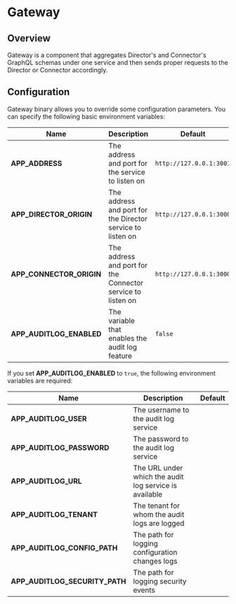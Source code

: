 # Gateway

## Overview

Gateway is a component that aggregates Director's and Connector's GraphQL schemas under one service and then sends proper requests to the Director or Connector accordingly.

## Configuration

Gateway binary allows you to override some configuration parameters. You can specify the following basic environment variables:

| Name                             | Description                                                  | Default                  | 
| ---------------------------------| ------------------------------------------------------------ | ------------------------ | 
| **APP_ADDRESS**                  | The address and port for the service to listen on            | `http://127.0.0.1:3001`  | 
| **APP_DIRECTOR_ORIGIN**          | The address and port for the Director service to listen on   | `http://127.0.0.1:3000`  | 
| **APP_CONNECTOR_ORIGIN**         | The address and port for the Connector service to listen on  | `http://127.0.0.1:3000`  | 
| **APP_AUDITLOG_ENABLED**         | The variable that enables the audit log feature              | `false`                  | 

If you set **APP_AUDITLOG_ENABLED** to `true`, the following environment variables are required:

| Name                             | Description                                                    | Default           | 
| -------------------------------- | -------------------------------------------------------------- | ----------------- |
| **APP_AUDITLOG_USER**            | The username to the audit log service                          |                   |
| **APP_AUDITLOG_PASSWORD**        | The password to the audit log service                          |                   |
| **APP_AUDITLOG_URL**             | The URL under which the audit log service is available         |                   |
| **APP_AUDITLOG_TENANT**          | The tenant for whom the audit logs are logged                  |                   |
| **APP_AUDITLOG_CONFIG_PATH**     | The path for logging configuration changes logs                |                   |
| **APP_AUDITLOG_SECURITY_PATH**   | The path for logging security events                            |                   |

